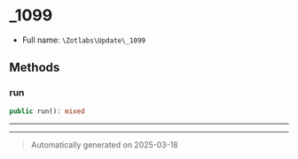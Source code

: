 
# _1099





* Full name: `\Zotlabs\Update\_1099`




## Methods


### run



```php
public run(): mixed
```












***


***
> Automatically generated on 2025-03-18
